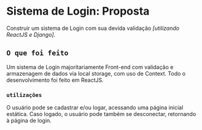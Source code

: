 # Sistema de Login: Proposta
Construir um sistema de Login com sua devida validação *[utilizando ReactJS e Django]*.

## `O que foi feito`
Um sistema de Login majoritariamente Front-end com validação e armazenagem de dados via local storage, com uso de Context.
Todo o desenvolvimento foi feito em ReactJS.

### `utilizações`
O usuário pode se cadastrar e/ou logar, acessando uma página inicial estática. 
Caso logado, o usuário pode também se desconectar, retornando à página de login.

